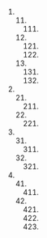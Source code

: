 1. <!--title={Parsing the File}-->
   
   11. <!--title={Parsing the File:Finding the Relationships}-->
       111. <!--title={Parsing the File:Finding the Relationships Explained}-->
   12. <!--title={Parsing the File:Coding the Relationships}-->
       121. <!--title={Parsing the File:Coding the Relationships Part 1}-->
       122. <!--title={Parsing the File:Coding the Relationships Part 2}-->
   13. <!--title={Parsing the File:Reading File Names}-->
       131. <!--title={Parsing the File: Matching Storing the Name Explained}-->
       132. <!--title={Writing a Main Function}-->
   
2. <!--title={Initializing the Graph}-->

   21. <!--title={Initializing the Graph: Adding the Edges}-->
       211. <!--title={Initializing the Graph: Adding the Edges Explained}-->
   22. <!--title={Initializing the Graph: Adding the Values}-->
       221. <!--title={Initializing the Graph: Adding the Values Explained}-->

3. <!--title={Drawing the Graph}-->

   31. <!--title={Getting the "pos"}-->
       311. <!--title={Getting the "pos" explained}-->
   32. <!--title={Displaying the graph}-->
       321. <!--title={Displaying the graph explained}-->

4. <!---title{print_ordered_file_structure() Function}--->

   41. <!---title{print_ordered_file_structure() Function Part 1}---> 
       411. <!---title{print_ordered_file_structure() Function Part 1 Explained}--->
   42. <!---title{print_ordered_file_structure() Function Part 2}--->
       421. <!---title{print_ordered_file_structure() Function Part 2 Explained}--->
       422. <!---title{print_ordered_file_structure() Function Part 2 Explained}--->
       423. <!---title{Using print_ordered_file_structure() in main()}--->

   